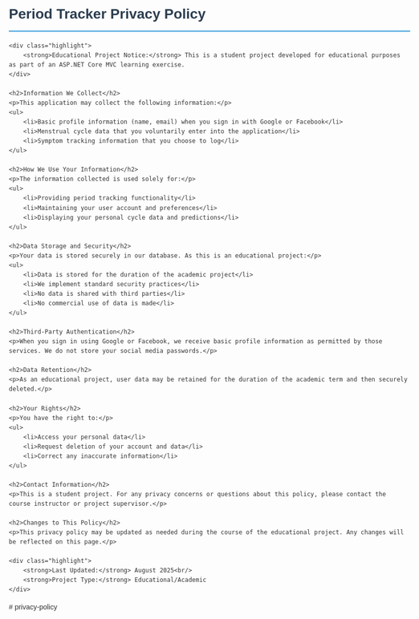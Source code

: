 <!DOCTYPE html>
<html lang="en">
<head>
    <meta charset="utf-8" />
    <meta name="viewport" content="width=device-width, initial-scale=1.0" />
    <title>Period Tracker - Privacy Policy</title>
    <style>
        body {
            font-family: Arial, sans-serif;
            max-width: 800px;
            margin: 0 auto;
            padding: 20px;
            line-height: 1.6;
            color: #333;
        }
        h1 {
            color: #2c3e50;
            border-bottom: 2px solid #3498db;
            padding-bottom: 10px;
        }
        h2 {
            color: #34495e;
            margin-top: 30px;
        }
        .highlight {
            background-color: #f8f9fa;
            padding: 15px;
            border-left: 4px solid #3498db;
            margin: 20px 0;
        }
    </style>
</head>
<body>
    <h1>Period Tracker Privacy Policy</h1>
    
    <div class="highlight">
        <strong>Educational Project Notice:</strong> This is a student project developed for educational purposes as part of an ASP.NET Core MVC learning exercise.
    </div>

    <h2>Information We Collect</h2>
    <p>This application may collect the following information:</p>
    <ul>
        <li>Basic profile information (name, email) when you sign in with Google or Facebook</li>
        <li>Menstrual cycle data that you voluntarily enter into the application</li>
        <li>Symptom tracking information that you choose to log</li>
    </ul>

    <h2>How We Use Your Information</h2>
    <p>The information collected is used solely for:</p>
    <ul>
        <li>Providing period tracking functionality</li>
        <li>Maintaining your user account and preferences</li>
        <li>Displaying your personal cycle data and predictions</li>
    </ul>

    <h2>Data Storage and Security</h2>
    <p>Your data is stored securely in our database. As this is an educational project:</p>
    <ul>
        <li>Data is stored for the duration of the academic project</li>
        <li>We implement standard security practices</li>
        <li>No data is shared with third parties</li>
        <li>No commercial use of data is made</li>
    </ul>

    <h2>Third-Party Authentication</h2>
    <p>When you sign in using Google or Facebook, we receive basic profile information as permitted by those services. We do not store your social media passwords.</p>

    <h2>Data Retention</h2>
    <p>As an educational project, user data may be retained for the duration of the academic term and then securely deleted.</p>

    <h2>Your Rights</h2>
    <p>You have the right to:</p>
    <ul>
        <li>Access your personal data</li>
        <li>Request deletion of your account and data</li>
        <li>Correct any inaccurate information</li>
    </ul>

    <h2>Contact Information</h2>
    <p>This is a student project. For any privacy concerns or questions about this policy, please contact the course instructor or project supervisor.</p>

    <h2>Changes to This Policy</h2>
    <p>This privacy policy may be updated as needed during the course of the educational project. Any changes will be reflected on this page.</p>

    <div class="highlight">
        <strong>Last Updated:</strong> August 2025<br/>
        <strong>Project Type:</strong> Educational/Academic
    </div>
</body>
</html># privacy-policy
